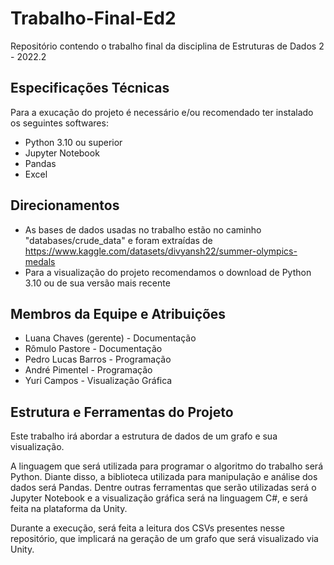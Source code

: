 # Trabalho-Final-Ed2

Repositório contendo o trabalho final da disciplina de Estruturas de Dados 2 - 2022.2

## Especificações Técnicas
Para a exucação do projeto é necessário e/ou recomendado ter instalado os seguintes softwares:
- Python 3.10 ou superior
- Jupyter Notebook
- Pandas
- Excel

## Direcionamentos

- As bases de dados usadas no trabalho estão no caminho  "databases/crude_data" e foram extraídas de https://www.kaggle.com/datasets/divyansh22/summer-olympics-medals 
- Para a visualização do projeto recomendamos o download de Python 3.10 ou de sua versão mais recente

## Membros da Equipe e Atribuições

- Luana Chaves (gerente) - Documentação
- Rômulo Pastore - Documentação
- Pedro Lucas Barros - Programação
- André Pimentel - Programação
- Yuri Campos - Visualização Gráfica

## Estrutura e Ferramentas do Projeto

Este trabalho irá abordar a estrutura de dados de um grafo e sua visualização. 

A linguagem que será utilizada para programar o algoritmo do trabalho será Python. Diante disso, a biblioteca utilizada para manipulação e análise dos dados será Pandas. Dentre outras ferramentas que serão utilizadas será o Jupyter Notebook e a visualização gráfica será na linguagem C#, e será feita na plataforma da Unity.

Durante a execução, será feita a leitura dos CSVs presentes nesse repositório, que implicará na geração de um grafo que será visualizado via Unity.




